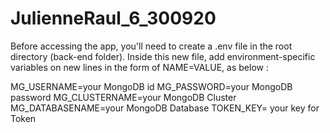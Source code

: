 # JulienneRaul_6_300920

Before accessing the app, you'll need to create a .env file in the root directory (back-end folder).
Inside this new file, add environment-specific variables on new lines in the form of NAME=VALUE, as below :

MG_USERNAME=your MongoDB id
MG_PASSWORD=your MongoDB password
MG_CLUSTERNAME=your MongoDB Cluster
MG_DATABASENAME=your MongoDB Database
TOKEN_KEY= your key for Token


